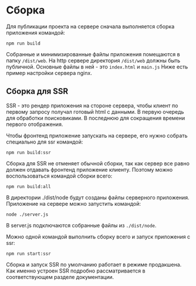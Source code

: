 # Сборка

Для публикации проекта на сервере сначала выполняется сборка приложения командой:
```
npm run build
```
Собранные и минимизированные файлы приложения помещаются в папку `/dist/web`.  На http сервере директория `/dist/web` должны быть публичной. 
Основные файлы в ней - это `index.html` и `main.js` Ниже есть пример настройки сервера nginx.

## Сборка для SSR
SSR - это рендер приложения на стороне сервера, чтобы клиент по первому запросу получал готовый html с данными. В первую очередь для обработки поисковиками. В последнюю для сокращения времени первого отображения. 

Чтобы фронтенд приложение запускать на сервере, его нужно собрать специально для ssr командой:  
```
npm run build:ssr
```

Сборка для SSR не отменяет обычной сборки, так как сервер все равно должен отдавать фронтенд приложение клиенту. Поэтому можно воспользоваться командой сборки всего:
```
npm run build:all
```
 
В директории ./dist/node будут созданы файлы серверного приложения. Приложение на сервере можно запустить командой:
```
node ./server.js 
```
В server.js подключаются собранные файлы из `./dist/node`.

Можно одной командой выполнить сборку всего и запуск приложения с ssr:
```
npm run start:ssr
```
Сборка и запуск SSR по умолчанию работает в режиме продакшена. Как именно устроен SSR подробно рассматривается в соответствующем разделе документации.
